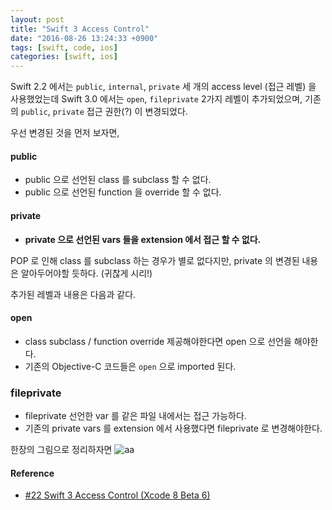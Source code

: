 ```yaml
---
layout: post
title: "Swift 3 Access Control"
date: "2016-08-26 13:24:33 +0900"
tags: [swift, code, ios]
categories: [swift, ios]
---
```


Swift 2.2 에서는 `public`, `internal`, `private` 세 개의 access level (접근 레벨) 을 사용했었는데 Swift 3.0 에서는 `open`, `fileprivate` 2가지 레벨이 추가되었으며, 기존의 `public`, `private` 접근 권한(?) 이 변경되었다.

우선 변경된 것을 먼저 보자면,
#### public
- public 으로 선언된 class 를 subclass 할 수 없다.
- public 으로 선언된 function 을 override 할 수 없다.

#### private
- **private 으로 선언된 vars 들을 extension 에서 접근 할 수 없다.**

POP 로 인해 class 를 subclass 하는 경우가 별로 없다지만, private 의 변경된 내용은 알아두어야할 듯하다. (귀찮게 시리!)

추가된 레벨과 내용은 다음과 같다.
#### open
- class subclass / function override 제공해야한다면 open 으로 선언을 해야한다.
- 기존의 Objective-C 코드들은 `open` 으로 imported 된다.

### fileprivate
- fileprivate 선언한 var 를 같은 파일 내에서는 접근 가능하다.
- 기존의 private vars 를 extension 에서 사용했다면 fileprivate 로 변경해야한다.


한장의 그림으로 정리하자면
![aa](https://raw.githubusercontent.com/swiftingio/blog/%2321-Swift3-Access-Control/%2321%20Swift3%20Access%20Control/Swift3AcccesControl.png)

#### Reference
- [#22 Swift 3 Access Control (Xcode 8 Beta 6)
](https://swifting.io/blog/2016/08/17/22-swift-3-access-control-beta-6/?utm_campaign=This%2BWeek%2Bin%2BSwift&utm_medium=email&utm_source=This_Week_in_Swift_100)
